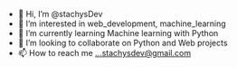 - 👋 Hi, I’m @stachysDev
- 👀 I’m interested in web_development, machine_learning
- 🌱 I’m currently learning Machine learning with Python
- 💞️ I’m looking to collaborate on Python and Web projects
- 📫 How to reach me ...stachysdev@gmail.com

<!---
stachysDev/stachysDev is a ✨ special ✨ repository because its `README.md` (this file) appears on your GitHub profile.
You can click the Preview link to take a look at your changes.
--->
